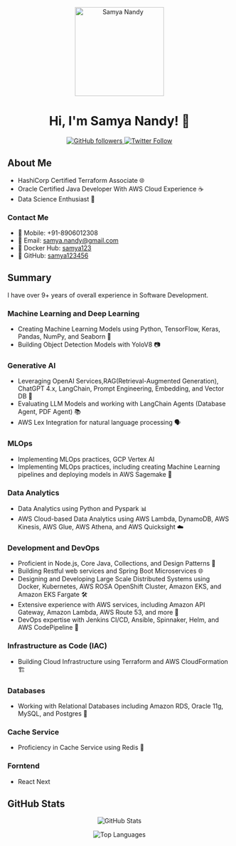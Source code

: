 

<!-- Header Section -->
<p align="center">
  <img src="https://pbs.twimg.com/profile_images/1629174217743941632/4CySIi2d_400x400.jpg" alt="Samya Nandy" width="200">
</p>

<div class="container">

  <h1 align="center">Hi, I'm Samya Nandy! 👋</h1>

  <p align="center">
    <a href="https://github.com/samya123456">
      <img alt="GitHub followers" src="https://img.shields.io/github/followers/samya123456?label=Follow&style=social">
    </a>
    <a href="https://twitter.com/SamyaNandy">
      <img alt="Twitter Follow" src="https://img.shields.io/twitter/follow/SamyaNandy?style=social">
    </a>
  </p>

  ## About Me

  - HashiCorp Certified Terraform Associate 🌐
  - Oracle Certified Java Developer With AWS Cloud Experience ☕
  - Data Science Enthusiast 🐳

  ### Contact Me

  - 📱 Mobile: +91-8906012308
  - 📧 Email: samya.nandy@gmail.com
  - 🐋 Docker Hub: [samya123](https://hub.docker.com/u/samya123)
  - 🚀 GitHub: [samya123456](https://github.com/samya123456)

  ## Summary

  I have over 9+ years of overall experience in Software Development.

  ### Machine Learning and Deep Learning

  - Creating Machine Learning Models using Python, TensorFlow, Keras, Pandas, NumPy, and Seaborn 🧠
  - Building Object Detection Models with YoloV8 📷

  ### Generative AI

  - Leveraging OpenAI Services,RAG(Retrieval-Augmented Generation), ChatGPT 4.x, LangChain, Prompt Engineering, Embedding, and Vector DB 🤖
  - Evaluating LLM Models and working with LangChain Agents (Database Agent, PDF Agent) 📚
  - AWS Lex Integration for natural language processing 🗣️

  ### MLOps
  - Implementing MLOps practices, GCP Vertex AI
  - Implementing MLOps practices, including creating Machine Learning pipelines and deploying models in AWS Sagemake 🚀

  ### Data Analytics

  - Data Analytics using Python and Pyspark 📊
  - AWS Cloud-based Data Analytics using AWS Lambda, DynamoDB, AWS Kinesis, AWS Glue, AWS Athena, and AWS Quicksight ☁️

  ### Development and DevOps

  - Proficient in Node.js, Core Java, Collections, and Design Patterns 🚀
  - Building Restful web services and Spring Boot Microservices 🌐
  - Designing and Developing Large Scale Distributed Systems using Docker, Kubernetes, AWS ROSA OpenShift Cluster, Amazon EKS, and Amazon EKS Fargate 🛠️
  - Extensive experience with AWS services, including Amazon API Gateway, Amazon Lambda, AWS Route 53, and more 🌟
  - DevOps expertise with Jenkins CI/CD, Ansible, Spinnaker, Helm, and AWS CodePipeline 🚀

  ### Infrastructure as Code (IAC)

  - Building Cloud Infrastructure using Terraform and AWS CloudFormation 🏗️

  ### Databases

  - Working with Relational Databases including Amazon RDS, Oracle 11g, MySQL, and Postgres 🎲

  ### Cache Service

  - Proficiency in Cache Service using Redis 🚀

 ### Forntend

 - React Next

  ## GitHub Stats

<p align="center">
  <img src="https://github-readme-stats.vercel.app/api?username=samya123456&show_icons=true&theme=dark" alt="GitHub Stats">
</p>

<p align="center">
  <img src="https://github-readme-stats.vercel.app/api/top-langs/?username=samya123456&theme=dark" alt="Top Languages">
</p>

</div>
